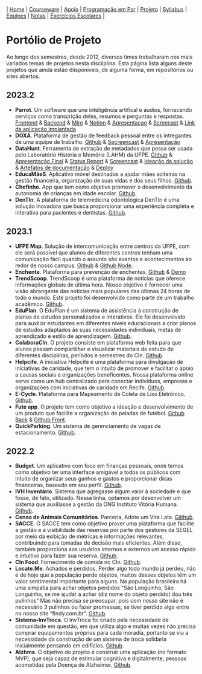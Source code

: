 | [Home](https://github.com/vinicius3w/if977) | [Courseware](/pages/courseware.md) | [Apoio](/pages/apoio.md) | [Programação em Par](/pages/pairprogramming.md) | [Projeto](/pages/projeto.md) | [Syllabus](/pages/syllabus.md) | [Equipes](/pages/equipes.md) | [Notas](/pages/avaliacoes.md) | [Exercícios Escolares](/pages/exerciciosescolares.md) |

# Portólio de Projeto
Ao longo dos semestres, desde 2012, diversos times trabalharam nos mais variados temas de projetos nesta disciiplina. Esta página lista alguns deste projetos que ainda estão diisponíveis, de alguma forma, em repositórios ou sites abertos.

## 2023.2

- **Parrot**. Um software que une inteligência artifical e áudios, fornecendo serviços como transcrição deles, resumos e perguntas e respostas. [Frontend](https://github.com/brunom764/parrotFront) & [Backend](https://github.com/brunom764/parrotBack) & [Miro](https://miro.com/app/board/uXjVNLM48fE=/) & [Notion](https://www.notion.so/felipegusmao/5aa41f10a15b467da2c11bbb07bfc46f?v=4f873b67c355499e8fa9df968ba0d2ae) & [Apresentaçao](https://www.canva.com/design/DAF_Kev4LN4/ygINuKpue3pqizai72duog/edit) & [Screecast](https://youtu.be/cnvx8QowDOo) & [Link da aplicação implantada](https://parrot-ruddy.vercel.app/)
- **DOXA**. Plataforma de gestão de feedback pessoal entre os intregantes de uma equipe de trabalho. [Github](https://github.com/clarabarretto/Eng-Software) & [Secreencast](https://youtu.be/PCGBTQjJydY?si=dBw27Nabm4P_-5Ye) & [Apresentação](https://www.canva.com/design/DAF_VRwc89s/VlT2lYaMcWtdJYU47PMGWw/edit?utm_content=DAF_VRwc89s&utm_campaign=designshare&utm_medium=link2&utm_source=sharebutton)
- **DataHunt**. Ferramenta de extração de metadados que possa ser usada pelo Laboratório História e Memória (LAHM) da UFPE. [Github](https://github.com/HitaloNasc/projeto-engenharia-software-cin-2023-2) & [Apresentação Final](https://www.canva.com/design/DAF_yRk4ZQo/QlvQVnVaqv5KIVeFMfSAoQ/view?utm_content=DAF_yRk4ZQo&utm_campaign=designshare&utm_medium=link&utm_source=editor) & [Status Report](https://www.canva.com/design/DAF_OKhKxq0/n-JdhFbUQFtcsHxmwnQgQg/view?utm_content=DAF_OKhKxq0&utm_campaign=designshare&utm_medium=link&utm_source=editor) & [Screencast](https://drive.google.com/file/d/1NTLPaYtlH-kZ6X39Qgq8L4cOBjru-tYH/view?usp=sharing) & [Ideação da solução](https://www.figma.com/file/r0BDeVGxF8yueBigWVMrZj/Unitled?type=whiteboard&node-id=0%3A1&t=VQklLWLjcGsrD2dL-1) & [Artefatos de documentação](https://github.com/HitaloNasc/projeto-engenharia-software-cin-2023-2/tree/main/documents) & [Deploy](http://datahunt.apamb8gea7bfhaad.eastus.azurecontainer.io/dashboard)
- **EducaMãeS**. Aplicativo móvel destinados a ajudar mães solteiras na gestão financeira, organização de suas vidas e dos seus filhos. [Github](https://github.com/gtamaral/projeto-es).
- **Chefinho**. App que tem como objetivo promover o desenvolvimento da autonomia de crianças em idade escolar. [Github](https://github.com/Alexramoss/Projeto-ESS-2023.2).
- **DenTIn**. A plataforma de telemedicina odontológica DenTIn é uma solução inovadora que busca proporcionar uma experiência completa e interativa para pacientes e dentistas. [Github](https://github.com/LucasGaab/projeto-es-dentin).

## 2023.1

- **UFPE Map**. Solução de intercomunicação entre centros da UFPE, com ele será possível que alunos de diferentes centros tenham uma comunicação fácil quando o assunto são eventos e acontecimentos ao redor de nosso campus. [Github](https://github.com/PedroSouza157998/ufpe-map) & [Github Node](https://github.com/PedroSouza157998/ufpe-map-node).
- **Enchente**. Plataforma para prevenção de enchentes. [Github](https://github.com/Grupo-Z-CIn-ES-23-1/projeto-es) & [Demo](https://clipchamp.com/watch/AgskeEYKS94)
- **TrendScoop**. TrendScoop é uma plataforma de notícias que oferece informações globais de última hora. Nosso objetivo é fornecer uma visão abrangente das notícias mais populares das últimas 24 horas de todo o mundo. Este projeto foi desenvolvido como parte de um trabalho acadêmico. [Github](https://github.com/Icaroamazonas/Projeto-engenharia-de-software).
- **EduPlan**. O EduPlan é um sistema de assistência à construção de planos de estudos personalizados e interativos. Ele foi desenvolvido para auxiliar estudantes em diferentes níveis educacionais a criar planos de estudos adaptados às suas necessidades individuais, metas de aprendizado e estilo de aprendizagem. [Github](https://github.com/GabrielleAlmeida12/Engenharia-de-software).
- **ColaboraCIn**. O projeto consiste em plataforma web feita para que alunos possam compartilhar e visualizar materiais de estudo de diferentes disciplinas, períodos e semestres do CIn. [Github](https://github.com/geovannaadomingos/ProjetoEngenhariaDeSoftware).
- **Helpcife**. A iniciativa Helpcife é uma plataforma para divulgação de iniciativas de caridade, que tem o intuito de promover e facilitar o apoio a causas sociais e organizações beneficentes. Nossa plataforma online serve como um hub centralizado para conectar indivíduos, empresas e organizações com iniciativas de caridade em Recife. [Github](https://github.com/RodBC/Projeto-Engenharia-Software).
- **E-Cycle**. Plataforma para Mapeamento de Coleta de Lixo Eletrônico. [Github](https://github.com/gmonteiroc21/projeto-engenharia-de-software).
- **Fute app**. O projeto tem como objetivo a ideação e desenvolvimento de um produto que facilite a organização de peladas de futebol. [Github Back](https://github.com/lucanevess87/fute-api) & [Github Front](https://github.com/lucanevess87/fute-app).
- **QuickParking**. Um sistema de gerenciamento de vagas de estacionamento. [Github](https://github.com/itsmelg8/QuickParking/tree/feature/startProject).

## 2022.2

- **Budget**. Um aplicativo com foco em finanças pessoais, onde temos como objetivo ter uma interface amigável a todos os públicos com intuito de organizar seus ganhos e gastos e proporcionar dicas financeiras, baseado em seu perfil. [Github](https://github.com/jgabrielsn/Projeto-de-Engenharia-de-Software).
- **IVH Inventário**. Sistema que agregasse algum valor à sociedade e que fosse, de fato, utilizado. Nessa linha, optamos por desenvolver um sistema que auxiliasse a gestão da ONG Instituto Vitória Humana. [Github](https://github.com/ismaelbenjamim/projeto-engenharia-de-software).
- **Censo de Animais Comunitários**. Parceria, Adote um Vira Lata. [Giithub](https://github.com/Lipeira/Projeto-ES).
- **SACCE**. O SACCE tem como objetivo prover uma plataforma que facilite a gestão e a visibilidade das reservas por parte dos gestores da SEGEL por meio da exibição de métricas e informações relevantes, contribuindo para tomadas de decisão mais eficientes. Além disso, também proporciona aos usuários internos e externos um acesso rápido e intuitivo para fazer sua reserva. [Github](https://github.com/isabelleqga/ESprojetoSEGEL).
- **CIn Food**. Fornecimento de comida no CIn. [Github](https://github.com/unicorniohitech/cin-food).
- **Locate.Me**. Achados e perdidos. Perder algo todo mundo já perdeu, não é de hoje que a população perde objetos, muitos desses objetos têm um valor sentimental importante para alguns. Na população brasileira há uma simpatia para achar objetos perdidos "São Longuinho, São Longuinho, se me ajudar a achar (diz nome do objeto perdido) dou três pulinhos” Mas não precisa se preocupar, pois com nosso site não é necessário 3 pulinhos ou fazer promessas, se tiver perdido algo entre no nosso site “findy.com.br". [Github](https://github.com/David-Mateus/es-projeto).
- **Sistema-InvTroca**. O InvTroca foi criado pela necessidade de comunidade em questão, em que utiliza algo e muitas vezes não precisa comprar equipamentos próprios para cada moradia, portanto se viu a necessidade da construção de um sistema de troca solidaria inicialmente pensando em edifícios. [Github](https://github.com/alvileo2/ProjetoEngSof_InvTroca2022-2).
- **Alzhma**. O objetivo do projeto é construir uma aplicação (no formato MVP), que seja capaz de estimular cognitiva e digitalmente, pessoas acometidas pela Doença de Alzheimer. [Github](https://github.com/odontoblasto/ProjetoAlzhmareactjsmui).


